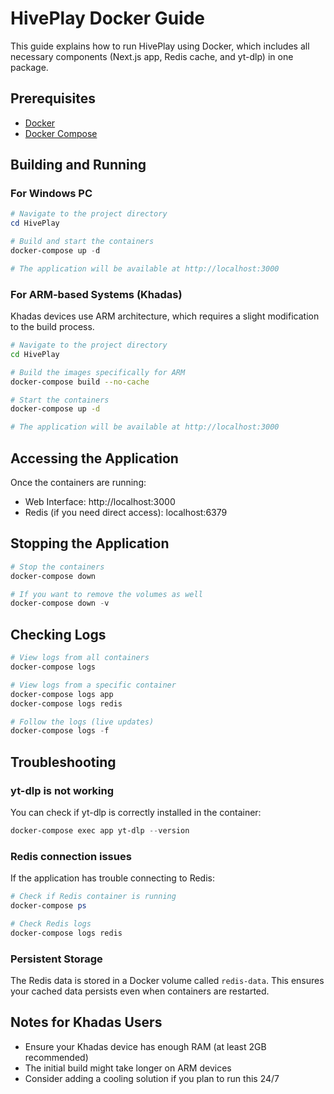 # HivePlay Docker Guide

This guide explains how to run HivePlay using Docker, which includes all necessary components (Next.js app, Redis cache, and yt-dlp) in one package.

## Prerequisites

- [Docker](https://docs.docker.com/get-docker/)
- [Docker Compose](https://docs.docker.com/compose/install/)

## Building and Running

### For Windows PC

```powershell
# Navigate to the project directory
cd HivePlay

# Build and start the containers
docker-compose up -d

# The application will be available at http://localhost:3000
```

### For ARM-based Systems (Khadas)

Khadas devices use ARM architecture, which requires a slight modification to the build process.

```bash
# Navigate to the project directory
cd HivePlay

# Build the images specifically for ARM
docker-compose build --no-cache

# Start the containers
docker-compose up -d

# The application will be available at http://localhost:3000
```

## Accessing the Application

Once the containers are running:

- Web Interface: http://localhost:3000
- Redis (if you need direct access): localhost:6379

## Stopping the Application

```powershell
# Stop the containers
docker-compose down

# If you want to remove the volumes as well
docker-compose down -v
```

## Checking Logs

```powershell
# View logs from all containers
docker-compose logs

# View logs from a specific container
docker-compose logs app
docker-compose logs redis

# Follow the logs (live updates)
docker-compose logs -f
```

## Troubleshooting

### yt-dlp is not working

You can check if yt-dlp is correctly installed in the container:

```powershell
docker-compose exec app yt-dlp --version
```

### Redis connection issues

If the application has trouble connecting to Redis:

```powershell
# Check if Redis container is running
docker-compose ps

# Check Redis logs
docker-compose logs redis
```

### Persistent Storage

The Redis data is stored in a Docker volume called `redis-data`. This ensures your cached data persists even when containers are restarted.

## Notes for Khadas Users

- Ensure your Khadas device has enough RAM (at least 2GB recommended)
- The initial build might take longer on ARM devices
- Consider adding a cooling solution if you plan to run this 24/7
